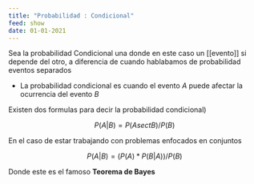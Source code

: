 ```yaml
---
title: "Probabilidad : Condicional"
feed: show
date: 01-01-2021
---
```


Sea la probabilidad Condicional una donde en este caso un [[evento]] si depende del otro, a diferencia de cuando hablabamos de probabilidad eventos separados

- La probabilidad condicional es cuando el evento $A$ puede afectar la ocurrencia del evento $B$

Existen dos formulas para decir la probabilidad condicional)

$$P(A|B) = P(A sect B)/ P(B)$$

En el caso de estar trabajando con problemas enfocados en conjuntos

$$P(A|B)= (P(A) * P(B|A))/ P(B)$$

Donde este es el famoso **Teorema de Bayes**
